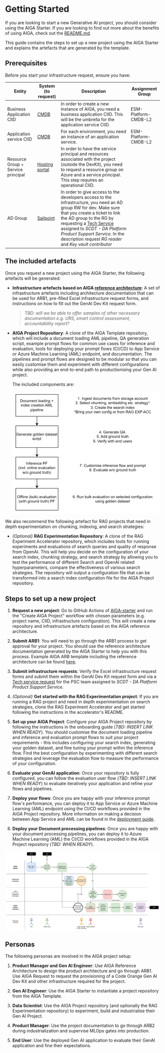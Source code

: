# Getting Started

If you are looking to start a new Generative AI project, you should consider using the AIGA Starter. If you are looking to find out more about the benefits of using AIGA, check out the [README.md](../README.md).

This guide contains the steps to set up a new project using the AIGA Starter and explains the artefacts that are generated by the template.

## Prerequisites

Before you start your infrastructure request, ensure you have:

| Entity | System (to request) | Description | Assignment Group |
| -------- | ---- | ----------- | ---------- |
| Business Application CIID | [CMDB](https://gsk.service-now.com/home?id=sc_cat_item&table=sc_cat_item&sys_id=fb257b2b1b7a7d104ab887b8e34bcb95) | In order to create a new instance of AIGA, you need a business application CIID. This will be the umbrella for the application service CIID. | ESM-Platform-CMDB-L2 |
| Application service CIID | [CMDB](https://gsk.service-now.com/home?id=sc_cat_item&table=sc_cat_item&sys_id=a02468771bbb31904ab887b8e34bcb3a) | For each environment, you need an instance of an application service. | ESM-Platform-CMDB-L2 |
| Resource Group + Service principal | [Hosting portal](https://myhosting.gsk.com/cloud-onboarding/azure-resource-groups/overview) | In order to have the service principal and resources associated with the project (outside the DevKit), you need to request a resource group on Azure and a service principal. This step requires an operational CIID.| |
| AD Group | [Sailpoint](https://myapps.gsk.com/identityiq/workitem/workItems.jsf#/workItems) | In order to give access to the developers access to the infrastructure, you need an AD group RW for dev. Make sure that you create a ticket to link the AD group to the RG by requesting a [Tech Service](https://servicenow.gsk.com/home?id=sc_cat_item&sys_id=0e6a06bcdb5ce4506233d25cd3961932) assigned to *SCDT - DA Platform Product Support Service*. In the description request *RG reader* and *Key vault contributor*| |

## The included artefacts

Once you request a new project using the AIGA Starter, the following artefacts will be generated:

- **Infrastructure artefacts based on AIGA [reference architecture](../design/reference-architecture.md)**: A set of infrastructure artefacts including architecture documentation that can be used for ARB1, pre-filled Excel infrastructure request forms, and instructions on how to fill out the GenAI Dev Kit request form.

    > *TBD: will we be able to offer samples of other necessary documentation e.g. URS, smart control assessment, accountability report?*

- **AIGA Project Repository**: A clone of the AIGA Template repository, which will include a document loading AML pipeline, QA generation script, example prompt flows for common use cases for inference and evaluation, tools for deploying your prompt flows (CI/CD) to App Service or Azure Machine Learning (AML) endpoint, and documentation. The pipelines and prompt flows are designed to be modular so that you can easily customise them and experiment with different configurations while also providing an end-to-end path to productionising your Gen AI project.

    The included components are:

    ![Prompt flow components in AIGA](../assets/aiga-prompt-flow-components.drawio.svg)

We also recommend the following artefact for RAG projects that need in depth experimentation on chunking, indexing, and search strategies:

- *(Optional)* **RAG Experimentation Repository**: A clone of the RAG Experiment Accelerator repository, which includes tools for running experiments and evaluations of search queries and quality of response from OpenAI. This will help you decide on the configuration of your search index, chunking strategy, and search strategy by allowing you to test the performance of different Search and OpenAI related hyperparameters, compare the effectiveness of various search strategies. The repository will output a configuration file that can be transformed into a search index configuration file for the AIGA Project repository.

## Steps to set up a new project

1. **Request a new project**: Go to GitHub Actions of [AIGA-starter](https://github.com/gsk-tech/AIGA-Starter) and run the "Create AIGA Project" workflow with chosen parameters (e.g. project name, CIID, infrastructure configuration). This will create a new repository and infrastructure artefacts based on the AIGA reference architecture.

1. **Submit ARB1**: You will need to go through the ARB1 process to get approval for your project. You should use the reference architecture documentation generated by the AIGA Starter to help you with this process. Example AIGA ARB template including the reference architecture can be found [here](https://myteams.gsk.com/:p:/r/sites/GenAIAccelerator/Shared%20Documents/General/Architecture%20+%20Mandatory%20Documents/Architecture%20Review%20Board%20-%20Presentation%20Template%20V0.2.pptx?d=w0247cd50adb54fc2a56c3291ee60deb7&csf=1&web=1&e=aT7K0j).

1. **Submit infrastructure requests**: Verify the Excel infrastructure request forms and submit them within the GenAI Dev Kit request form and via a [Tech service request](https://servicenow.gsk.com/home?id=sc_cat_item&sys_id=0e6a06bcdb5ce4506233d25cd3961932) for the PSC team  assigned to *SCDT - DA Platform Product Support Service*.

1. *(Optional)* **Get started with the RAG Experimentation project**: If you are running a RAG project and need in depth experimentation on search strategies, clone the RAG Experiment Accelerator and get started following the instructions in the accelerator's README.

1. **Set up your AIGA Project**: Configure your AIGA Project repository by following the instructions in the onboarding guide (*TBD: INSERT LINK WHEN READY*). You should customise the document loading pipeline and inference and evaluation prompt flows to suit your project requirements - this includes configuring your search index, generating your golden dataset, and fine tuning your prompt within the inference flow. Find the best configuration by experimenting with different search strategies and leverage the evaluation flow to measure the performance of your configuration.

1. **Evaluate your GenAI application**: Once your repository is fully configured, you can follow the evaluation user flow (*TBD: INSERT LINK WHEN READY*) to evaluate iteratively your application and refine your flows and pipelines.

1. **Deploy your flows**: Once you are happy with your inference prompt flow's performance, you can deploy it to App Service or Azure Machine Learning (AML) endpoint using the CI/CD workflows provided in the AIGA Project repository. More information on making a decision between App Service and AML can be found in the [deployment guide](./deployment.md).

1. **Deploy your Document processing pipelines**: Once you are happy with your document processing pipelines, you can deploy it to Azure Machine Learning (AML) the CI/CD workflows provided in the AIGA Project repository (*TBD: WHEN READY*).

![User flow](../assets/user-flow-final.drawio.svg)

## Personas

The following personas are involved in the AIGA project setup:

1. **Product Manager and Gen AI Engineer**: Use AIGA Reference Architecture to design the product architecture and go through ARB1. Use AIGA Request to request the provisioning of a Code Orange Gen AI Dev Kit and other infrastructure required for the project.

1. **Gen AI Engineer**: Use the AIGA Starter to instantiate a project repository from the AIGA Template.

1. **Data Scientist**: Use the AIGA Project repository (and optionally the RAG Experimentation repository) to experiment, build and industrialise their Gen AI Project.

1. **Product Manager**: Use the project documentation to go through ARB2 during industrialization and supervise MLOps gates into production.

1. **End User**: Use the deployed Gen AI application to evaluate their GenAI application and fine their expectations.
